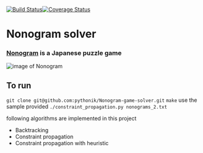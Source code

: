 [![Build Status](https://travis-ci.org/pythonik/Nonogram-game-solver.svg?branch=master)](https://travis-ci.org/pythonik/Nonogram-game-solver)[![Coverage Status](https://coveralls.io/repos/pythonik/Nonogram-game-solver/badge.svg)](https://coveralls.io/r/pythonik/Nonogram-game-solver)
# Nonogram solver 
### [Nonogram](http://en.wikipedia.org/wiki/Nonogram) is a Japanese puzzle game
![image of Nonogram](https://lh3.ggpht.com/pJaWBO4asbr1wTm0sURxr2sdcVVjbf-jX06Sa7nKjLdsV_tilJ2Wj1BNYaTHo5pFqO6U=w300)

## To run
`git clone git@github.com:pythonik/Nonogram-game-solver.git`
`make`
use the sample provided
`./constraint_propagation.py nonograms_2.txt`

following algorithms are implemented in this project
- Backtracking
- Constraint propagation
- Constraint propagation with heuristic

